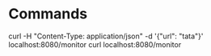 # Commands
curl -H "Content-Type: application/json" -d '{"url": "tata"}' localhost:8080/monitor
curl localhost:8080/monitor